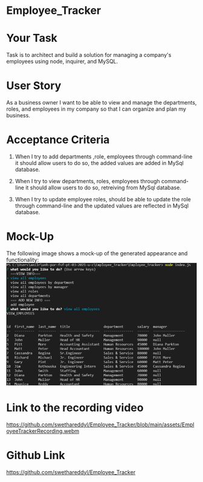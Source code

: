 # Employee_Tracker

# Your Task

Task is to architect and build a solution for managing a company's employees using node, inquirer, and MySQL.

# User Story

As a business owner
I want to be able to view and manage the departments, roles, and employees in my company
so that I can organize and plan my business.

# Acceptance Criteria

1. When I try to add departments ,role, employees through command-line it should allow users to do so, the added values are added in MySql database.

2. When I try to view departments, roles, employees through command-line it should allow users to do so, retreiving from MySql database.

3. When I try to update employee roles, should be able to update the role through command-line and the updated values are reflected in MySql database.

# Mock-Up
The following image shows a mock-up of the generated appearance and functionality:
![Employee Tracker](./assets/Mockup.PNG)

# Link to the recording video
https://github.com/swethareddyl/Employee_Tracker/blob/main/assets/EmployeeTrackerRecording.webm

# Github Link
https://github.com/swethareddyl/Employee_Tracker

